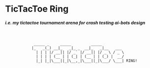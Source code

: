 # TicTacToe Ring

##### i.e. my tictactoe tournament arena for crash testing ai-bots design
&nbsp;
```{}
             _____ _     _____         _____       
            |_   _(_) __|_   _|_ _  __|_   _|__   ___ 
              | | | |/ __|| |/ _` |/ __|| |/ _ \ / _ \
              | | | | (__ | | (_| | (__ | | (_) |  __/
              |_| |_|\___||_|\__,_|\___||_|\___/ \___| RING!
```
